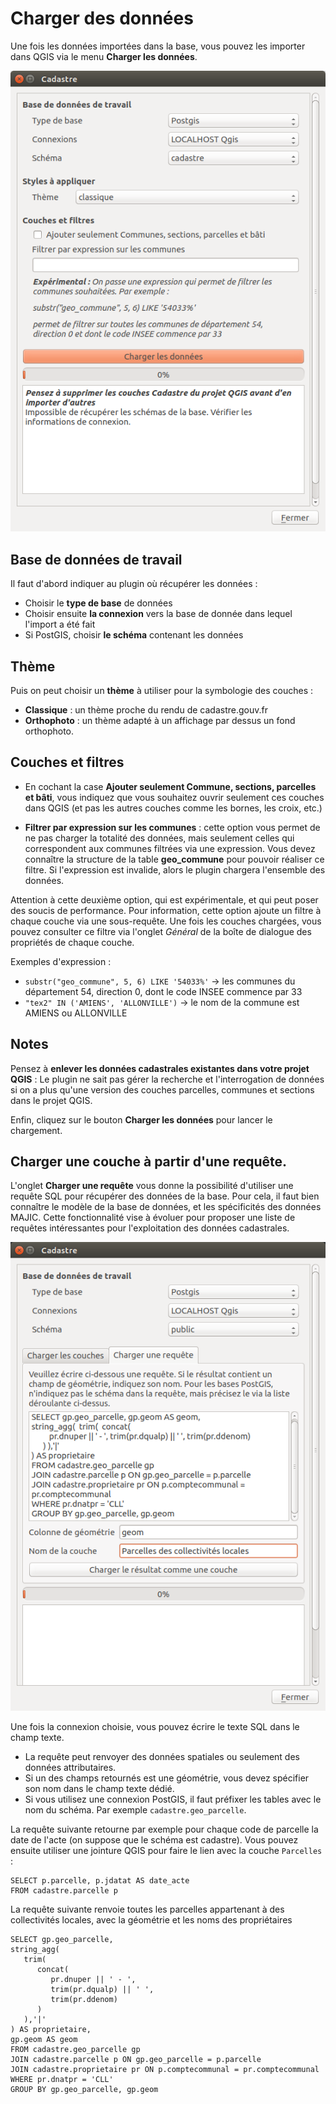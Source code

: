 # Charger des données

Une fois les données importées dans la base, vous pouvez les importer dans QGIS via le menu 
**Charger les données**.

![alt](../media/cadastre_load_dialog.png)


## Base de données de travail

Il faut d'abord indiquer au plugin où récupérer les données :

* Choisir le **type de base** de données
* Choisir ensuite **la connexion** vers la base de donnée dans lequel l'import a été fait
* Si PostGIS, choisir **le schéma** contenant les données

## Thème

Puis on peut choisir un **thème** à utiliser pour la symbologie des couches :

* **Classique** : un thème proche du rendu de cadastre.gouv.fr
* **Orthophoto** : un thème adapté à un affichage par dessus un fond orthophoto.

## Couches et filtres

* En cochant la case **Ajouter seulement Commune, sections, parcelles et bâti**, vous indiquez que vous 
  souhaitez ouvrir seulement ces couches dans QGIS (et pas les autres couches comme les bornes, les croix, 
  etc.)

* **Filtrer par expression sur les communes** : cette option vous permet de ne pas charger la totalité des 
  données, mais seulement celles qui correspondent aux communes filtrées via une expression. Vous devez 
  connaître la structure de la table **geo_commune** pour pouvoir réaliser ce filtre. Si l'expression est 
  invalide, alors le plugin chargera l'ensemble des données.

Attention à cette deuxième option, qui est expérimentale, et qui peut poser des soucis de performance. Pour 
information, cette option ajoute un filtre à chaque couche via une sous-requête. Une fois les couches 
chargées, vous pouvez consulter ce filtre via l'onglet *Général* de la boîte de dialogue des propriétés de 
chaque couche.

Exemples d'expression :

* `substr("geo_commune", 5, 6) LIKE '54033%'` -> les communes du département 54, direction 0, dont le code
  INSEE commence par 33
* `"tex2" IN ('AMIENS', 'ALLONVILLE')` -> le nom de la commune est AMIENS ou ALLONVILLE

## Notes

Pensez à **enlever les données cadastrales existantes dans votre projet QGIS** : Le plugin ne sait pas gérer 
la recherche et l'interrogation de données si on a plus qu'une version des couches parcelles, communes et 
sections dans le projet QGIS.

Enfin, cliquez sur le bouton **Charger les données** pour lancer le chargement.

## Charger une couche à partir d'une requête.

L'onglet **Charger une requête** vous donne la possibilité d'utiliser une requête SQL pour récupérer des 
données de la base. Pour cela, il faut bien connaître le modèle de la base de données, et les spécificités
des données MAJIC. Cette fonctionnalité vise à évoluer pour proposer une liste de requêtes intéressantes pour 
l'exploitation des données cadastrales.

![alt](../media/cadastre_load_dialog_requete.png)

Une fois la connexion choisie, vous pouvez écrire le texte SQL dans le champ texte.

* La requête peut renvoyer des données spatiales ou seulement des données attributaires.
* Si un des champs retournés est une géométrie, vous devez spécifier son nom dans le champ texte dédié.
* Si vous utilisez une connexion PostGIS, il faut préfixer les tables avec le nom du schéma. Par exemple 
  `cadastre.geo_parcelle`.

La requête suivante retourne par exemple pour chaque code de parcelle la date de l'acte (on suppose que le 
schéma est cadastre). Vous pouvez ensuite utiliser une jointure QGIS pour faire le lien avec la couche 
`Parcelles` :

```
SELECT p.parcelle, p.jdatat AS date_acte
FROM cadastre.parcelle p
```

La requête suivante renvoie toutes les parcelles appartenant à des collectivités locales, avec la géométrie 
et les noms des propriétaires

```
SELECT gp.geo_parcelle,
string_agg(
   trim(
      concat(
         pr.dnuper || ' - ',
         trim(pr.dqualp) || ' ',
         trim(pr.ddenom)
      )
   ),'|'
) AS proprietaire,
gp.geom AS geom
FROM cadastre.geo_parcelle gp
JOIN cadastre.parcelle p ON gp.geo_parcelle = p.parcelle
JOIN cadastre.proprietaire pr ON p.comptecommunal = pr.comptecommunal
WHERE pr.dnatpr = 'CLL'
GROUP BY gp.geo_parcelle, gp.geom
```
